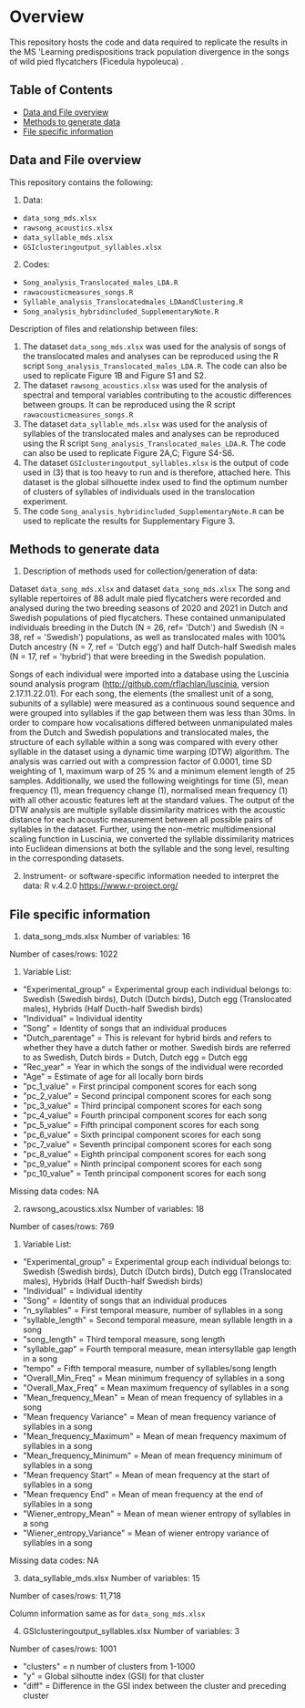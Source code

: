 # Overview
This repository hosts the code and data required to replicate the results in the MS 'Learning predispositions track population divergence in the songs of wild pied flycatchers (Ficedula hypoleuca)
.

## Table of Contents
- [Data and File overview](#data-and-file-overview)
- [Methods to generate data](#methods-to-generate-data)
- [File specific information](#file-specific-information)

## Data and File overview

This repository contains the following:
1. Data: 
- `data_song_mds.xlsx`
- `rawsong_acoustics.xlsx`
- `data_syllable_mds.xlsx`
- `GSIclusteringoutput_syllables.xlsx`
2. Codes:
- `Song_analysis_Translocated_males_LDA.R`
- `rawacousticmeasures_songs.R`
- `Syllable_analysis_Translocatedmales_LDAandClustering.R`
- `Song_analysis_hybridincluded_SupplementaryNote.R`

Description of files and relationship between files:
1. The dataset `data_song_mds.xlsx` was used for the analysis of songs of the translocated males and analyses can be reproduced using the R script `Song_analysis_Translocated_males_LDA.R`. The code can also be used to replicate Figure 1B and Figure S1 and S2.
2. The dataset `rawsong_acoustics.xlsx` was used for the analysis of spectral and temporal variables contributing to the acoustic differences between groups. It can be reproduced using the R script `rawacousticmeasures_songs.R`
3. The dataset `data_syllable_mds.xlsx` was used for the analysis of syllables of the translocated males and analyses can be reproduced using the R script `Song_analysis_Translocated_males_LDA.R`. The code can also be used to replicate Figure 2A,C; Figure S4-S6. 
4. The dataset `GSIclusteringoutput_syllables.xlsx` is the output of code used in (3) that is too heavy to run and is therefore, attached here. This dataset is the global silhouette index used to find the optimum number of clusters of syllables of individuals used in the translocation experiment. 
5. The code `Song_analysis_hybridincluded_SupplementaryNote.R` can be used to replicate the results for Supplementary Figure 3.  

## Methods to generate data

1. Description of methods used for collection/generation of data: 

Dataset `data_song_mds.xlsx` and dataset `data_song_mds.xlsx`
The song and syllable repertoires of 88 adult male pied flycatchers were recorded and analysed during the two breeding seasons of 2020 and 2021 in Dutch and Swedish populations of pied flycatchers. These contained unmanipulated individuals breeding in the Dutch (N = 26, ref= 'Dutch') and Swedish (N = 38, ref = 'Swedish') populations, as well as translocated males with 100% Dutch ancestry (N = 7, ref = 'Dutch egg') and half Dutch-half Swedish males (N = 17, ref = 'hybrid') that were breeding in the Swedish population. 

Songs of each individual were imported into a database using the Luscinia sound analysis program (http://github.com/rflachlan/luscinia, version 2.17.11.22.01). For each song, the elements (the smallest unit of a song, subunits of a syllable) were measured as a continuous sound sequence and were grouped into syllables if the gap between them was less than 30ms. In order to compare how vocalisations differed between unmanipulated males from the Dutch and Swedish populations and translocated males, the structure of each syllable within a song was compared with every other syllable in the dataset using a dynamic time warping (DTW) algorithm. The analysis was carried out with a compression factor of 0.0001, time SD weighting of 1, maximum warp of 25 % and a minimum element length of 25 samples. Additionally, we used the following weightings for time (5), mean frequency (1), mean frequency change (1), normalised mean frequency (1) with all other acoustic features left at the standard values. The output of the DTW analysis are multiple syllable dissimilarity matrices with the acoustic distance for each acoustic measurement between all possible pairs of syllables in the dataset. Further, using the non-metric multidimensional scaling function in Luscinia, we converted the syllable dissimilarity matrices into Euclidean dimensions at both the syllable and the song level, resulting in the corresponding datasets. 

2. Instrument- or software-specific information needed to interpret the data: 
R v.4.2.0 https://www.r-project.org/

## File specific information
1) data_song_mds.xlsx
Number of variables: 16

Number of cases/rows: 1022

1. Variable List:
- "Experimental_group" = Experimental group each individual belongs to: Swedish (Swedish birds), Dutch (Dutch birds), Dutch egg (Translocated males), Hybrids (Half Ducth-half Swedish birds)
- "Individual" = Individual identity
- "Song" = Identity of songs that an individual produces
- "Dutch_parentage" = This is relevant for hybrid birds and refers to whether they have a dutch father or mother. Swedish birds are referred to as Swedish, Dutch birds = Dutch, Dutch egg = Dutch egg
- "Rec_year" = Year in which the songs of the individual were recorded
- "Age" = Estimate of age for all locally born birds
- "pc_1_value" = First principal component scores for each song
- "pc_2_value" = Second principal component scores for each song
- "pc_3_value" = Third principal component scores for each song
- "pc_4_value" = Fourth principal component scores for each song
- "pc_5_value" = Fifth principal component scores for each song
- "pc_6_value" = Sixth principal component scores for each song
- "pc_7_value" = Seventh principal component scores for each song
- "pc_8_value" = Eighth principal component scores for each song
- "pc_9_value" = Ninth principal component scores for each song
- "pc_10_value" = Tenth principal component scores for each song

Missing data codes: NA

2) rawsong_acoustics.xlsx
Number of variables: 18

Number of cases/rows: 769

1. Variable List:

- "Experimental_group" = Experimental group each individual belongs to: Swedish (Swedish birds), Dutch (Dutch birds), Dutch egg (Translocated males), Hybrids (Half Ducth-half Swedish birds)
- "Individual" = Individual identity
- "Song" = Identity of songs that an individual produces
- "n_syllables" = First temporal measure, number of syllables in a song
- "syllable_length" = Second temporal measure, mean syllable length in a song
- "song_length" = Third temporal measure, song length
- "syllable_gap" = Fourth temporal measure, mean intersyllable gap length in a song
- "tempo" = Fifth temporal measure, number of syllables/song length
- "Overall_Min_Freq" = Mean minimum frequency of syllables in a song
- "Overall_Max_Freq" = Mean maximum frequency of syllables in a song
- "Mean_frequency_Mean" = Mean of mean frequency of syllables in a song
- "Mean frequency Variance" = Mean of mean frequency variance of syllables in a song
- "Mean_frequency_Maximum" = Mean of mean frequency maximum of syllables in a song
- "Mean_frequency_Minimum" = Mean of mean frequency minimum of syllables in a song
- "Mean frequency Start" = Mean of mean frequency at the start of syllables in a song
- "Mean frequency End" = Mean of mean frequency at the end of syllables in a song
- "Wiener_entropy_Mean" = Mean of mean wiener entropy of syllables in a song
- "Wiener_entropy_Variance" = Mean of wiener entropy variance of syllables in a song

Missing data codes: NA


3) data_syllable_mds.xlsx
Number of variables: 15

Number of cases/rows: 11,718

Column information same as for `data_song_mds.xlsx`

4) GSIclusteringoutput_syllables.xlsx
Number of variables: 3

Number of cases/rows: 1001

- "clusters" = n number of clusters from 1-1000
- "y" = Global silhoutte index (GSI) for that cluster
- "diff" = Difference in the GSI index between the cluster and preceding cluster

